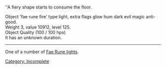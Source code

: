 ''A fiery shape starts to consume the floor.

Object 'fae rune fire' type light, extra flags glow hum dark evil magic
anti-good.  
Weight 3, value 10912, level 125.  
Object Quality (100 / 100 hps)  
It has an unknown duration.

------------------------------------------------------------------------

One of a number of [Fae Rune lights](Fae_Rune_lights "wikilink").

[Category: Incomplete](Category:_Incomplete "wikilink")
